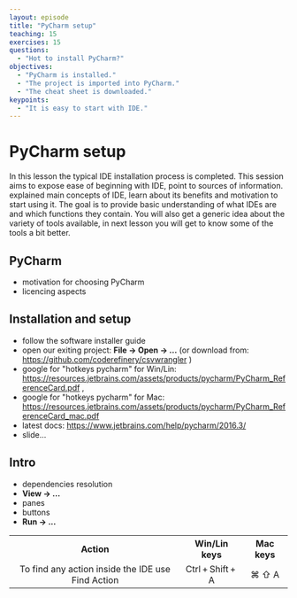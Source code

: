 ```yaml
---
layout: episode
title: "PyCharm setup"
teaching: 15
exercises: 15
questions:
  - "Hot to install PyCharm?"
objectives:
  - "PyCharm is installed."
  - "The project is imported into PyCharm."
  - "The cheat sheet is downloaded."
keypoints:
  - "It is easy to start with IDE."
---
```


# PyCharm setup

In this lesson the typical IDE installation process is completed. This session aims to expose ease of beginning with IDE, point to sources of information.
explained main concepts of IDE, learn about its benefits and motivation to start using it. The goal is to provide basic understanding of what IDEs are and which functions they contain. You will also get a generic idea about the variety of tools available, in next lesson you will get to know some of the tools a bit better. 

## PyCharm

- motivation for choosing PyCharm
- licencing aspects

## Installation and setup

- follow the software installer guide
- open our exiting project: **File -> Open -> ...** (or download from: https://github.com/coderefinery/csvwrangler )
- google for "hotkeys pycharm" for Win/Lin: https://resources.jetbrains.com/assets/products/pycharm/PyCharm_ReferenceCard.pdf , 
- google for "hotkeys pycharm" for Mac: https://resources.jetbrains.com/assets/products/pycharm/PyCharm_ReferenceCard_mac.pdf
- latest docs: https://www.jetbrains.com/help/pycharm/2016.3/
- slide...

## Intro

- dependencies resolution
- **View -> ...**
- panes
- buttons
- **Run -> ...**

<table style="width=100%;">
  <tr style="text-align: center; border: 1 px solid black; ">
    <th style="text-align: center; border: 1 px solid black; "> Action </th>
    <th style="text-align: center; border: 1 px solid black; "> Win/Lin keys </th> 
    <th style="text-align: center; border: 1 px solid black; "> Mac keys </th>
  </tr>
  <tr style="text-align: center; border: 1 px solid black; ">
    <td style="text-align: center; border: 1 px solid black; "> To find any action inside the IDE use Find Action </td>
    <td style="text-align: center; border: 1 px solid black; "> Ctrl + Shift + A </td> 
    <td style="text-align: center; border: 1 px solid black; "> ⌘ ⇧ A  </td>
  </tr>
</table>